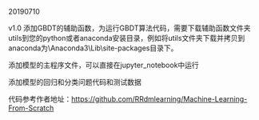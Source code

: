 20190710

v1.0 添加GBDT的辅助函数，为运行GBDT算法代码，需要下载辅助函数文件夹utils到您的python或者anaconda安装目录，例如将utils文件夹下载并拷贝到anaconda为\Anaconda3\Lib\site-packages目录下。

添加模型的主程序文件，可以直接在jupyter_notebook中运行

添加模型的回归和分类问题代码和测试数据

代码参考作者地址：https://github.com/RRdmlearning/Machine-Learning-From-Scratch
